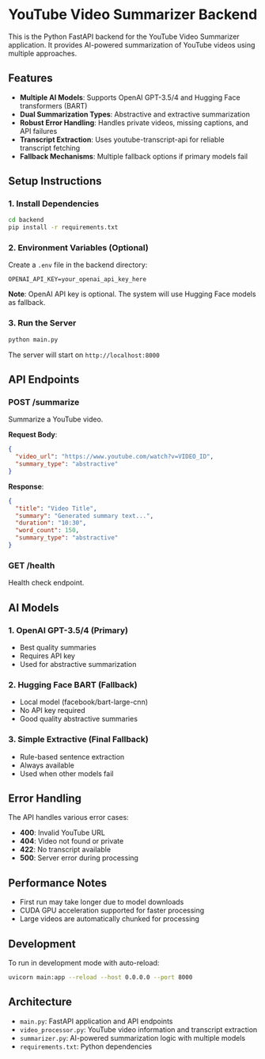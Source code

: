 # YouTube Video Summarizer Backend

This is the Python FastAPI backend for the YouTube Video Summarizer application. It provides AI-powered summarization of YouTube videos using multiple approaches.

## Features

- **Multiple AI Models**: Supports OpenAI GPT-3.5/4 and Hugging Face transformers (BART)
- **Dual Summarization Types**: Abstractive and extractive summarization
- **Robust Error Handling**: Handles private videos, missing captions, and API failures
- **Transcript Extraction**: Uses youtube-transcript-api for reliable transcript fetching
- **Fallback Mechanisms**: Multiple fallback options if primary models fail

## Setup Instructions

### 1. Install Dependencies

```bash
cd backend
pip install -r requirements.txt
```

### 2. Environment Variables (Optional)

Create a `.env` file in the backend directory:

```env
OPENAI_API_KEY=your_openai_api_key_here
```

**Note**: OpenAI API key is optional. The system will use Hugging Face models as fallback.

### 3. Run the Server

```bash
python main.py
```

The server will start on `http://localhost:8000`

## API Endpoints

### POST /summarize

Summarize a YouTube video.

**Request Body**:
```json
{
  "video_url": "https://www.youtube.com/watch?v=VIDEO_ID",
  "summary_type": "abstractive"
}
```

**Response**:
```json
{
  "title": "Video Title",
  "summary": "Generated summary text...",
  "duration": "10:30",
  "word_count": 150,
  "summary_type": "abstractive"
}
```

### GET /health

Health check endpoint.

## AI Models

### 1. OpenAI GPT-3.5/4 (Primary)
- Best quality summaries
- Requires API key
- Used for abstractive summarization

### 2. Hugging Face BART (Fallback)
- Local model (facebook/bart-large-cnn)
- No API key required
- Good quality abstractive summaries

### 3. Simple Extractive (Final Fallback)
- Rule-based sentence extraction
- Always available
- Used when other models fail

## Error Handling

The API handles various error cases:

- **400**: Invalid YouTube URL
- **404**: Video not found or private
- **422**: No transcript available
- **500**: Server error during processing

## Performance Notes

- First run may take longer due to model downloads
- CUDA GPU acceleration supported for faster processing
- Large videos are automatically chunked for processing

## Development

To run in development mode with auto-reload:

```bash
uvicorn main:app --reload --host 0.0.0.0 --port 8000
```

## Architecture

- `main.py`: FastAPI application and API endpoints
- `video_processor.py`: YouTube video information and transcript extraction
- `summarizer.py`: AI-powered summarization logic with multiple models
- `requirements.txt`: Python dependencies